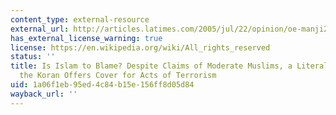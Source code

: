 ```yaml
---
content_type: external-resource
external_url: http://articles.latimes.com/2005/jul/22/opinion/oe-manji22
has_external_license_warning: true
license: https://en.wikipedia.org/wiki/All_rights_reserved
status: ''
title: Is Islam to Blame? Despite Claims of Moderate Muslims, a Literal Reading of
  the Koran Offers Cover for Acts of Terrorism
uid: 1a06f1eb-95ed-4c84-b15e-156ff8d05d84
wayback_url: ''
---
```

